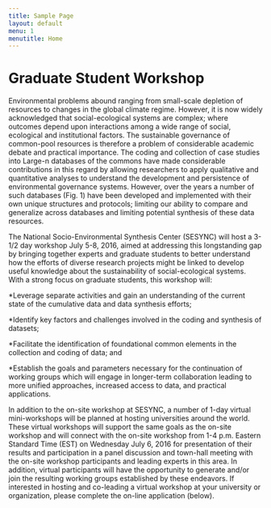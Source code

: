 ```yaml
---
title: Sample Page
layout: default
menu: 1
menutitle: Home
---
```


# Graduate Student Workshop

Environmental problems abound ranging from small-scale depletion of resources to changes in the global 
climate regime.  However, it is now widely acknowledged that social-ecological systems are complex; 
where outcomes depend upon interactions among a wide range of social, ecological and institutional 
factors.  The sustainable governance of common-pool resources is therefore a problem of considerable 
academic debate and practical importance.  The coding and collection of case studies into Large-n 
databases of the commons have made considerable contributions in this regard by allowing researchers to 
apply qualitative and quantitative analyses to understand the development and persistence of 
environmental governance systems.  However, over the years a number of such databases (Fig. 1) have 
been developed and implemented with their own unique structures and protocols; limiting our ability to 
compare and generalize across databases and limiting potential synthesis of these data resources.  

The National Socio-Environmental Synthesis Center (SESYNC) will host a 3-1/2 day workshop July 5-8, 
2016, aimed at addressing this longstanding gap by bringing together experts and graduate students to 
better understand how the efforts of diverse research projects might be linked to develop useful 
knowledge about the sustainability of social-ecological systems. With a strong focus on graduate students, 
this workshop will: 

*Leverage separate activities and gain an understanding of the current state of the cumulative data 
and data synthesis efforts; 

*Identify key factors and challenges involved in the coding and synthesis of datasets; 

*Facilitate the identification of foundational common elements in the collection and coding of 
data; and 

*Establish the goals and parameters necessary for the continuation of working groups which will 
engage in longer-term collaboration leading to more unified approaches, increased access to data, 
and practical applications.

In addition to the on-site workshop at SESYNC, a number of 1-day virtual mini-workshops will be planned at hosting universities
around the world. These virtual workshops will support the same goals as the on-site workshop and will connect with the on-site
workshop from 1-4 p.m. Eastern Standard Time (EST) on Wednesday July 6, 2016 for presentation of their results and
participation in a panel discussion and town-hall meeting with the on-site workshop participants and leading experts in this
area. In addition, virtual participants will have the opportunity to generate and/or join the resulting working groups
established by these endeavors. If interested in hosting and co-leading a virtual workshop at your university or organization,
please complete the on-line application (below). 


